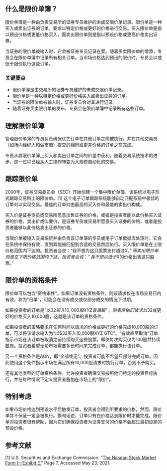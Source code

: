 ## 什么是限价单簿？

限价单簿是一种由负责交易所的证券专员维护的未成交限价单记录。限价单是一种买入或卖出证券的订单，要求以特定价格或更好的价格进行交易。买入限价单是指以预设价格或更低价格买入，而卖出限价单则是指以预设价格或更高价格卖出证券。

当证券的限价单被输入时，它会被证券专员记录在案。随着买卖限价单的增添，专员会在限价单簿中记录所有相关订单。当市场价格达到预设的限价时，专员会以或低于限价执行这些订单。

### 关键要点

- 限价单簿是由交易所的证券专员维护的未成交限价单记录。
- 限价单是一种以特定价格或更好价格买入或卖出证券的订单。
- 当证券的限价单被输入时，证券专员会对其进行记录。
- 随着证券买卖限价单的发布，专员会在限价单簿中记录所有这些订单。

## 理解限价单簿

管理限价单簿的专员负责确保优先订单在其他订单之前被执行，并在其他交易员（如场内经纪人和做市商）提交的相同或更差价格的订单之前完成。

专员从其限价单簿上买入和卖出订单之间的价差中获利。随着交易系统技术的进步，这一过程已经从人工操作转变为大规模自动化的交易。

## 跟踪限价单

2000年，证券交易委员会（SEC）开始创建一个集中限价单簿，该系统以电子形式跟踪交易所上的限价单。[1] 这个电子订单跟踪系统能够自动匹配系统中最佳的订单对以实现交易。最佳的订单对由最高的买入价和最低的卖出价构成。

买入价是证券专员或交易所愿意出售证券的价格，或者是投资者能以此价格买入证券的价格。卖出价或叫要价，是证券专员或交易所愿意买入证券的价格，或者是投资者能够以此价格卖出证券的价格。

当限价单被输入交易系统并由负责该订单簿的专员或电子订单数据库处理时，它会在系统中保持有效，直到其能被匹配到合适的交易然后执行。买入限价单是在上限价格范围内下达的。投资者会说：“我不想为这只股票支付超过$X。”而卖出限价单则是在下限价格范围内下达。投资者会说：“我不想以低于$X的价格出售这只股票。”

## 限价单的资格条件

限价单可以包含“资格条件”。如果订单没有资格条件，则该请求仅在市场交易日内有效，称为“日单”，可能会在没有成交或仅部分成交的情况下过期。

如果投资者的订单是“以$32买入10,000股XYZ普通股”，则表示他们请求以$32或更好的价格买入10,000股，这就是该订单的资格条件。

如果投资者的策略要求在任何时间以请求的价格或更好的价格完成10,000股的订单，可以将该请求输入为“以$32买入10,000股XYZ GTC”。“有效直至取消“订单指示市场在该订单被取消之前持续购买这些股票，即使每次购买仅为100股并持续数周。投资者希望无论市场需要多长时间来完成订单，都能执行该订单。

另一个资格条件是AON，即“全部或无”。投资者可能不希望只部分完成订单，因此使用这个条件指示市场在满足所有10,000股请求时执行订单，否则不予购买。

还有其他类型的订单资格条件，允许投资者确保交易按照他们特定的投资目标执行，并在每种情况下定义投资者施加在市场上的“限价”。

## 特别考虑

如果市场价格达到预设水平后触发订单，投资者会得到所要求的价格。然而，限价单并不保证一定会被执行。换句话说，订单只有在价格达到限价时才能完成。限价单对投资者很有帮助，因为它们确保投资者为证券支付的价格不会超过最初设定的预设价格。

## 参考文献

[1] U.S. Securities and Exchange Commission. "[The Nasdaq Stock Market Form I—Exhibit E](https://www.sec.gov/pdf/nasd1/systems.pdf)," Page 7. Accessed May 23, 2021.

